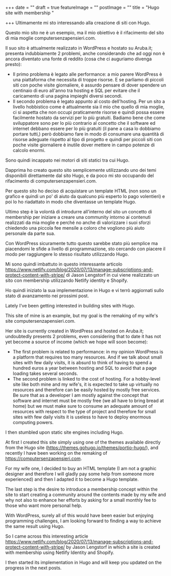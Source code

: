 +++
date = ""
draft = true
featureImage = ""
postImage = ""
title = "Hugo site with membership "

+++
Ultimamente mi sto interessando alla creazione di siti con Hugo.

Questo mio sito ne è un esempio, ma il mio obiettivo è il rifacimento del sito di mia moglie computersenzapensieri.com.

Il suo sito è attualmente realizzato in WordPress e hostato su Aruba.it; presenta indubbiamente 2 problemi, anche considerando che ad oggi non è ancora diventato una fonte di reddito (cosa che ci auguriamo divenga presto):

* Il primo problema è legato alle performance: a mio parere WordPress è una piattaforma che necessita di troppe risorse. E se parliamo di piccoli siti con poche visite giornaliere, è assurdo pensare di dover spendere un centinaio di euro all'anno tra hosting e SQL per evitare che il caricamento di una pagina impieghi diversi secondi.
* Il secondo problema è legato appunto al costo dell'hosting. Per un sito a livello hobbistico come è attualmente sia il mio che quello di mia moglie, ci si aspetta che non occupi praticamente risorse e quindi possa essere facilmente hostato da servizi per lo più gratuiti. Badiamo bene che come sviluppatore sono per lo più contrario al concetto che il software ed internet debbano essere per lo più gratuiti (il pane a casa lo dobbiamo portare tutti,) però dobbiamo fare in modo di consumare una quantità di risorse adeguate rispetto al tipo di progetto e quindi per piccoli siti con poche visite giornaliere è inutile dover mettere in campo potenze di calcolo enormi.

Sono quindi incappato nei motori di siti statici tra cui Hugo.

Dapprima ho creato questo sito semplicemente utilizzando uno dei temi disponibili direttamente dal sito Hugo, e da poco mi sto occupando del rifacimento di computersenzapensieri.com.

Per questo sito ho deciso di acquistare un template HTML (non sono un grafico e quindi un po' di aiuto da qualcuno più esperto lo pago volentieri) e poi lo ho riadattato in modo che diventasse un template Hugo.

Ultimo step è la volontà di introdurre all'interno del sito un concetto di membership per iniziare a creare una community intorno ai contenuti realizzati da mia moglie e perché no anche di valorizzare i suoi sforzi chiedendo una piccola fee mensile a coloro che vogliono più aiuto personale da parte sua.

Con WordPress sicuramente tutto questo sarebbe stato più semplice ma piacendomi le sfide a livello di programmazione, sto cercando con piacere il modo per raggiungere lo stesso risultato utilizzando Hugo.

Mi sono quindi imbattuto in questo interessante articolo https://www.netlify.com/blog/2020/07/13/manage-subscriptions-and-protect-content-with-stripe/ di Jason Lengstorf in cui viene realizzato un sito con membership utilizzando Netlify identity e Shopify.

Ho quindi iniziato la sua implementazione in Hugo e vi terrò aggiornati sullo stato di avanzamento nei prossimi post.

Lately I've been getting interested in building sites with Hugo.

This site of mine is an example, but my goal is the remaking of my wife's site computersenzapensieri.com.

Her site is currently created in WordPress and hosted on Aruba.it;  undoubtedly presents 2 problems, even considering that to date it has not yet become a source of income (which we hope will soon become):

* The first problem is related to performance: in my opinion WordPress is a platform that requires too many resources.  And if we talk about small sites with few daily visits, it is absurd to think of having to spend a hundred euros a year between hosting and SQL to avoid that a page loading takes several seconds.
* The second problem is linked to the cost of hosting.  For a hobby-level site like both mine and my wife's, it is expected to take up virtually no resources and therefore can be easily hosted by mostly free services. Be sure that as a developer I am mostly against the concept that software and internet must be mostly free (we all have to bring bread at home) but we must make sure to consume an adequate amount of resources with respect to the type of project and therefore for small sites with few daily visits it is useless to have to deploy enormous computing powers.

I then stumbled upon static site engines including Hugo.

At first I created this site simply using one of the themes available directly from the Hugo site (https://themes.gohugo.io/themes/portio-hugo/), and recently I have been working on the remaking of https://computersenzapensieri.com.

For my wife one, I decided to buy an HTML template (I am not a graphic designer and therefore I will gladly pay some help from someone more experienced) and then I adapted it to become a Hugo template.

The last step is the desire to introduce a membership concept within the site to start creating a community around the contents made by my wife and why not also to enhance her efforts by asking for a small monthly fee to those who want more personal help.

With WordPress, surely all of this would have been easier but enjoying programming challenges, I am looking forward to finding a way to achieve the same result using Hugo.

So I came across this interesting article https://www.netlify.com/blog/2020/07/13/manage-subscriptions-and-protect-content-with-stripe/ by Jason Lengstorf in which a site is created with membership using Netlify Identity and Shopify.

I then started its implementation in Hugo and will keep you updated on the progress in the next posts.